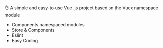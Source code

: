 👌 A simple and easy-to-use Vue .js project based on the Vuex namespace module

* Components namespaced modules
* Store & Components
* Eslint
* Easy Coding
